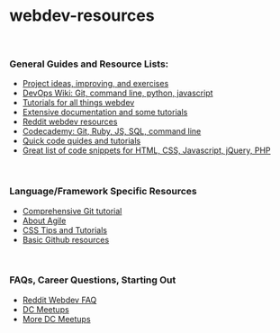 # webdev-resources
<br> 
<h3>General Guides and Resource Lists:</h3>
<ul>
<li><a href="https://www.reddit.com/r/learnprogramming/wiki/faq#wiki_where_can_i_find_practice_exercises_and_project_ideas.3F"> Project ideas, improving, and exercises </a></li>
<li><a href="https://github.com/Leo-G/DevopsWiki"> DevOps Wiki: Git, command line, python, javascript </a></li>
<li><a href="https://bento.io/"> Tutorials for all things webdev </a></li>
<li><a href="https://developer.mozilla.org/en-US/docs/Web"> Extensive documentation and some tutorials </a></li>
<li><a href="https://www.reddit.com/r/webdev/comments/1v7en8/webdev_resources/"> Reddit webdev resources </a></li>
<li><a href="https://www.codecademy.com/learn"> Codecademy: Git, Ruby, JS, SQL, command line </a></li>
<li><a href="http://code.tutsplus.com/categories/web-development"> Quick code quides and tutorials </a></li>
<li><a href="https://css-tricks.com/snippets/javascript/"> Great list of code snippets for HTML, CSS, Javascript, jQuery, PHP </a></li>

</ul>

<br> 
<h3>Language/Framework Specific Resources</h3>
<ul>
<li><a href="http://www.vogella.com/tutorials/Git/article.html#gitdefintion_tools1"> Comprehensive Git tutorial </a></li>
<li><a href="https://www.agilealliance.org/agile101/"> About Agile </a></li>
<li><a href="https://css-tricks.com/"> CSS Tips and Tutorials </a></li>
<li><a href="https://help.github.com/categories/bootcamp/"> Basic Github resources </a></li>



</ul>
<br>
<h3>FAQs, Career Questions, Starting Out</h3>
<ul>
<li><a href="https://www.reddit.com/r/webdev/wiki/faq"> Reddit Webdev FAQ </a></li>
<li><a href="http://www.meetup.com/find/events/"> DC Meetups </a></li>
<li><a href="http://technical.ly/dc/2014/07/10/washington-dc-tech-meetup-groups/"> More DC Meetups </a></li>
